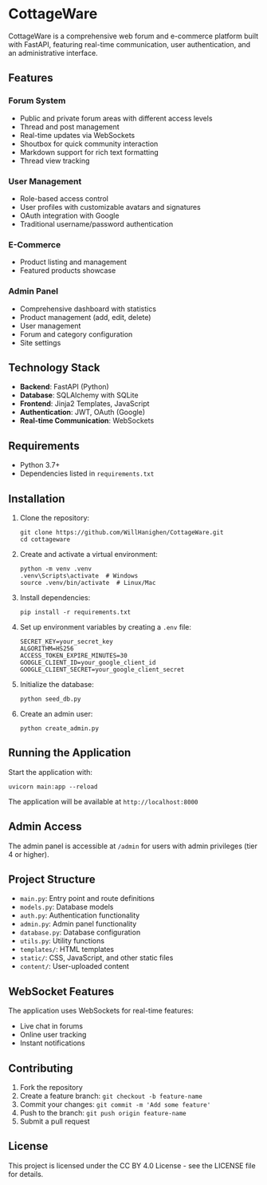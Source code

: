 # CottageWare

CottageWare is a comprehensive web forum and e-commerce platform built with FastAPI, featuring real-time communication, user authentication, and an administrative interface.

## Features

### Forum System
- Public and private forum areas with different access levels
- Thread and post management
- Real-time updates via WebSockets
- Shoutbox for quick community interaction
- Markdown support for rich text formatting
- Thread view tracking

### User Management
- Role-based access control
- User profiles with customizable avatars and signatures
- OAuth integration with Google
- Traditional username/password authentication

### E-Commerce
- Product listing and management
- Featured products showcase

### Admin Panel
- Comprehensive dashboard with statistics
- Product management (add, edit, delete)
- User management
- Forum and category configuration
- Site settings

## Technology Stack

- **Backend**: FastAPI (Python)
- **Database**: SQLAlchemy with SQLite
- **Frontend**: Jinja2 Templates, JavaScript
- **Authentication**: JWT, OAuth (Google)
- **Real-time Communication**: WebSockets

## Requirements

- Python 3.7+
- Dependencies listed in `requirements.txt`

## Installation

1. Clone the repository:
   ```
   git clone https://github.com/WillHanighen/CottageWare.git
   cd cottageware
   ```

2. Create and activate a virtual environment:
   ```
   python -m venv .venv
   .venv\Scripts\activate  # Windows
   source .venv/bin/activate  # Linux/Mac
   ```

3. Install dependencies:
   ```
   pip install -r requirements.txt
   ```

4. Set up environment variables by creating a `.env` file:
   ```
   SECRET_KEY=your_secret_key
   ALGORITHM=HS256
   ACCESS_TOKEN_EXPIRE_MINUTES=30
   GOOGLE_CLIENT_ID=your_google_client_id
   GOOGLE_CLIENT_SECRET=your_google_client_secret
   ```

5. Initialize the database:
   ```
   python seed_db.py
   ```

6. Create an admin user:
   ```
   python create_admin.py
   ```

## Running the Application

Start the application with:
```
uvicorn main:app --reload
```

The application will be available at `http://localhost:8000`

## Admin Access

The admin panel is accessible at `/admin` for users with admin privileges (tier 4 or higher).

## Project Structure

- `main.py`: Entry point and route definitions
- `models.py`: Database models
- `auth.py`: Authentication functionality
- `admin.py`: Admin panel functionality
- `database.py`: Database configuration
- `utils.py`: Utility functions
- `templates/`: HTML templates
- `static/`: CSS, JavaScript, and other static files
- `content/`: User-uploaded content

## WebSocket Features

The application uses WebSockets for real-time features:
- Live chat in forums
- Online user tracking
- Instant notifications

## Contributing

1. Fork the repository
2. Create a feature branch: `git checkout -b feature-name`
3. Commit your changes: `git commit -m 'Add some feature'`
4. Push to the branch: `git push origin feature-name`
5. Submit a pull request

## License
This project is licensed under the CC BY 4.0 License - see the LICENSE file for details.
